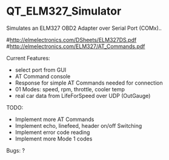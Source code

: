 QT_ELM327_Simulator
===================

Simulates an ELM327 OBD2 Adapter over Serial Port (COMx)..

#http://elmelectronics.com/DSheets/ELM327DS.pdf
#http://elmelectronics.com/ELM327/AT_Commands.pdf

Current Features:

- select port from GUI
- AT Command console
- Response for simple AT Commands needed for connection
- 01 Modes: speed, rpm, throttle, cooler temp
- real car data from LifeForSpeed over UDP (OutGauge)

TODO:
- Implement more AT Commands
- Implement echo, linefeed, header on/off Switching
- Implement error code reading
- Implement more Mode 1 codes

Bugs:
?
